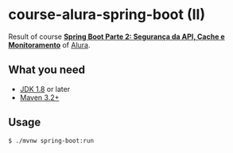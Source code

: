 # course-alura-spring-boot (II)

Result of course **[Spring Boot Parte 2: Segurança da API, Cache e Monitoramento](https://cursos.alura.com.br/course/spring-boot-seguranca-cache-monitoramento)** of [Alura](https://alura.com.br).

## What you need

- [JDK 1.8](http://www.oracle.com/technetwork/java/javase/downloads/index.html) or later
- [Maven 3.2+](https://maven.apache.org/download.cgi)

## Usage

```bash
$ ./mvnw spring-boot:run
```
